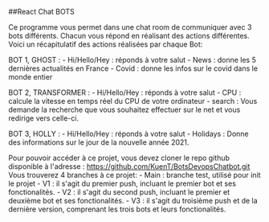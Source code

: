 ##React Chat BOTS

Ce programme vous permet dans une chat room de communiquer avec 3 bots différents. Chacun vous répond en réalisant des actions différentes. Voici un récapitulatif des actions réalisées par chaque Bot:

BOT 1, GHOST : 
	- Hi/Hello/Hey : réponds à votre salut
	- News : donne les 5 dernières actualités en France
	- Covid : donne les infos sur le covid dans le monde entier

BOT 2, TRANSFORMER :
	- Hi/Hello/Hey : réponds à votre salut
	- CPU : calcule la vitesse en temps réel du CPU de votre ordinateur
	- search : Vous demande la recherche que vous souhaitez effectuer sur le net et vous redirige vers celle-ci.

BOT 3, HOLLY :
	- Hi/Hello/Hey : réponds à votre salut
	- Holidays : Donne des informations sur le jour de la nouvelle année 2021.


Pour pouvoir accéder à ce projet, vous devez cloner le repo github disponible à l'adresse : https://github.com/KuenT/BotsDevopsChatbot.git
Vous trouverez 4 branches à ce projet: 
	- Main : branche test, utilisé pour init le projet
	- V1 : il s'agit du premier push, incluant le premier bot et ses fonctionalités.
	- V2 : il s'agit du second push, incluant le premier et deuxième bot et ses fonctionalités.
	- V3 : il s'agit du troisième push et de la dernière version, comprenant les trois bots et leurs fonctionalités.
	